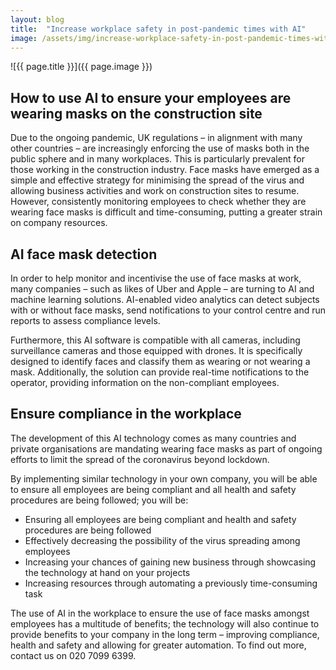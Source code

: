 ```yaml
---
layout: blog
title:  "Increase workplace safety in post-pandemic times with AI"
image: /assets/img/increase-workplace-safety-in-post-pandemic-times-with-ai.jpg
---
```


![{{ page.title }}]({{ page.image }})

## How to use AI to ensure your employees are wearing masks on the construction site
Due to the ongoing pandemic, UK regulations – in alignment with many other countries – are increasingly enforcing the use of masks both in the public sphere and in many workplaces. This is particularly prevalent for those working in the construction industry. Face masks have emerged as a simple and effective strategy for minimising the spread of the virus and allowing business activities and work on construction sites to resume. However, consistently monitoring employees to check whether they are wearing face masks is difficult and time-consuming, putting a greater strain on company resources.

## AI face mask detection
In order to help monitor and incentivise the use of face masks at work, many companies – such as likes of Uber and Apple – are turning to AI and machine learning solutions. AI-enabled video analytics can detect subjects with or without face masks, send notifications to your control centre and run reports to assess compliance levels.

Furthermore, this AI software is compatible with all cameras, including surveillance cameras and those equipped with drones. It is specifically designed to identify faces and classify them as wearing or not wearing a mask. Additionally, the solution can provide real-time notifications to the operator, providing information on the non-compliant employees.

## Ensure compliance in the workplace
The development of this AI technology comes as many countries and private organisations are mandating wearing face masks as part of ongoing efforts to limit the spread of the coronavirus beyond lockdown.

By implementing similar technology in your own company, you will be able to ensure all employees are being compliant and all health and safety procedures are being followed; you will be:

- Ensuring all employees are being compliant and health and safety procedures are being followed
- Effectively decreasing the possibility of the virus spreading among employees
- Increasing your chances of gaining new business through showcasing the technology at hand on your projects
- Increasing resources through automating a previously time-consuming task

The use of AI in the workplace to ensure the use of face masks amongst employees has a multitude of benefits; the technology will also continue to provide benefits to your company in the long term – improving compliance, health and safety and allowing for greater automation. To find out more, contact us on 020 7099 6399.

